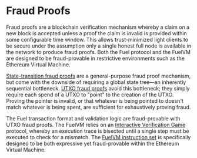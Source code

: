 # Fraud Proofs

Fraud proofs are a blockchain verification mechanism whereby a claim on a new block is accepted unless a proof the claim is invalid is provided within some configurable time window. This allows trust-minimized light clients to be secure under the assumption only a single honest full node is available in the network to produce fraud proofs. Both the Fuel protocol and the FuelVM are designed to be fraud-provable in restrictive environments such as the Ethereum Virtual Machine.

[State-transition fraud proofs](https://arxiv.org/abs/1809.09044) are a general-purpose fraud proof mechanism, but come with the downside of requiring a global state tree—an inherently sequential bottleneck. [UTXO fraud proofs](https://ethresear.ch/t/compact-fraud-proofs-for-utxo-chains-without-intermediate-state-serialization/5885) avoid this bottleneck; they simply require each spend of a UTXO to "point" to the creation of the UTXO. Proving the pointer is invalid, or that whatever is being pointed to doesn't match whatever is being spent, are sufficient for exhaustively proving fraud.

The Fuel transaction format and validation logic are fraud-provable with UTXO fraud proofs. The FuelVM relies on an [Interactive Verification Game](https://www.usenix.org/system/files/conference/usenixsecurity18/sec18-kalodner.pdf) protocol, whereby an execution trace is bisected until a single step must be executed to check for a mismatch. The [FuelVM instruction set](/docs/specs/fuel-vm/instruction-set/) is specifically designed to be both expressive yet fraud-provable within the Ethereum Virtual Machine.